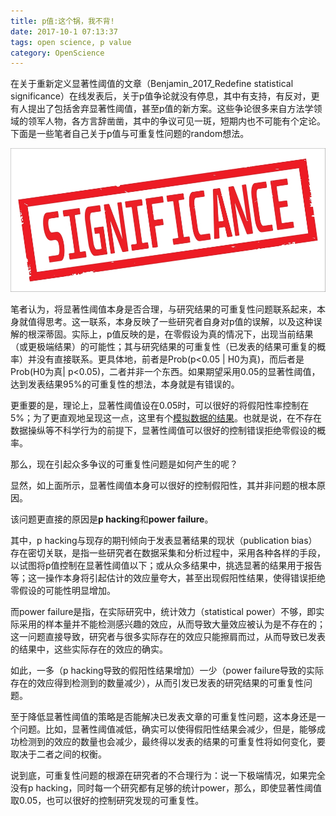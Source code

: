 ```yaml
---
title: p值:这个锅，我不背!
date: 2017-10-1 07:13:37
tags: open science, p value
category: OpenScience
---
```

在关于重新定义显著性阈值的文章（Benjamin_2017_Redefine statistical significance）在线发表后，关于p值争论就没有停息，其中有支持，有反对，更有人提出了包括舍弃显著性阈值，甚至p值的新方案。这些争论很多来自方法学领域的领军人物，各方言辞凿凿，其中的争议可见一斑，短期内也不可能有个定论。下面是一些笔者自己关于p值与可重复性问题的random想法。

![显著性](/images/post_images/sig.jpg "显著性")

笔者认为，将显著性阈值本身是否合理，与研究结果的可重复性问题联系起来，本身就值得思考。这一联系，本身反映了一些研究者自身对p值的误解，以及这种误解的根深蒂固。实际上，p值反映的是，在零假设为真的情况下，出现当前结果（或更极端结果）的可能性；其与研究结果的可重复性（已发表的结果可重复的概率）并没有直接联系。更具体地，前者是Prob(p<0.05 | H0为真)，而后者是Prob(H0为真| p<0.05)，二者并非一个东西。如果期望采用0.05的显著性阈值，达到发表结果95%的可重复性的想法，本身就是有错误的。

更重要的是，理论上，显著性阈值设在0.05时，可以很好的将假阳性率控制在5%；为了更直观地呈现这一点，这里有个[模拟数据的结果](http://conxz.net/2017/09/21/redefine-significance/)。也就是说，在不存在数据操纵等不科学行为的前提下，显著性阈值可以很好的控制错误拒绝零假设的概率。

那么，现在引起众多争议的可重复性问题是如何产生的呢？

显然，如上面所示，显著性阈值本身可以很好的控制假阳性，其并非问题的根本原因。

该问题更直接的原因是**p hacking**和**power failure**。

其中，p hacking与现存的期刊倾向于发表显著结果的现状（publication bias）存在密切关联，是指一些研究者在数据采集和分析过程中，采用各种各样的手段，以试图将p值控制在显著性阈值以下；或从众多结果中，挑选显著的结果用于报告等；这一操作本身将引起估计的效应量夸大，甚至出现假阳性结果，使得错误拒绝零假设的可能性明显增加。

而power failure是指，在实际研究中，统计效力（statistical power）不够，即实际采用的样本量并不能检测感兴趣的效应，从而导致大量效应被认为是不存在的；这一问题直接导致，研究者与很多实际存在的效应只能擦肩而过，从而导致已发表的结果中，这些实际存在的效应的确实。

如此，一多（p hacking导致的假阳性结果增加）一少（power failure导致的实际存在的效应得到检测到的数量减少），从而引发已发表的研究结果的可重复性问题。

至于降低显著性阈值的策略是否能解决已发表文章的可重复性问题，这本身还是一个问题。比如，显著性阈值减低，确实可以使得假阳性结果会减少，但是，能够成功检测到的效应的数量也会减少，最终得以发表的结果的可重复性将如何变化，要取决于二者之间的权衡。

说到底，可重复性问题的根源在研究者的不合理行为：说一下极端情况，如果完全没有p hacking，同时每一个研究都有足够的统计power，那么，即使显著性阈值取0.05，也可以很好的控制研究发现的可重复性。